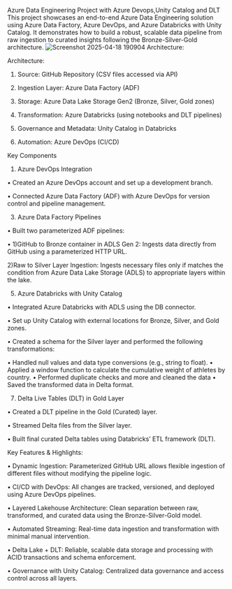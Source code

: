 Azure Data Engineering Project with Azure Devops,Unity Catalog and DLT
This project showcases an end-to-end Azure Data Engineering solution using Azure Data Factory, Azure DevOps, and Azure Databricks with Unity Catalog. It demonstrates how to build a robust, scalable data pipeline from raw ingestion to curated insights following the Bronze-Silver-Gold architecture.
![Screenshot 2025-04-18 190904](https://github.com/user-attachments/assets/5fcbec3f-a29a-4731-8a06-86e241fb60dd)
Architecture:

Architecture:

1. Source: GitHub Repository (CSV files accessed via API)

2. Ingestion Layer: Azure Data Factory (ADF)

3. Storage: Azure Data Lake Storage Gen2 (Bronze, Silver, Gold zones)

4. Transformation: Azure Databricks (using notebooks and DLT pipelines)

5. Governance and Metadata: Unity Catalog in Databricks

6. Automation: Azure DevOps (CI/CD)

Key Components

1. Azure DevOps Integration
   
• Created an Azure DevOps account and set up a development branch.

• Connected Azure Data Factory (ADF) with Azure DevOps for version control and pipeline management.

3. Azure Data Factory Pipelines
   
• Built two parameterized ADF pipelines:

• 1)GitHub to Bronze container in ADLS Gen 2: Ingests data directly from GitHub using a parameterized HTTP URL.

 2)Raw to Silver Layer Ingestion: Ingests necessary files only if matches the condition from Azure Data Lake Storage (ADLS) to appropriate layers within the lake.

5. Azure Databricks with Unity Catalog
   
• Integrated Azure Databricks with ADLS using the DB connector.

• Set up Unity Catalog with external locations for Bronze, Silver, and Gold zones.

• Created a schema for the Silver layer and performed the following transformations:

• Handled null values and data type conversions (e.g., string to float).
• Applied a window function to calculate the cumulative weight of athletes by country.
• Performed duplicate checks and more and cleaned the data
• Saved the transformed data in Delta format.

7. Delta Live Tables (DLT) in Gold Layer
   
• Created a DLT pipeline in the Gold (Curated) layer.

• Streamed Delta files from the Silver layer.

• Built final curated Delta tables using Databricks’ ETL framework (DLT).

Key Features & Highlights:

• Dynamic Ingestion: Parameterized GitHub URL allows flexible ingestion of different files without modifying the pipeline logic.

• CI/CD with DevOps: All changes are tracked, versioned, and deployed using Azure DevOps pipelines.

• Layered Lakehouse Architecture: Clean separation between raw, transformed, and curated data using the Bronze-Silver-Gold model.

• Automated Streaming: Real-time data ingestion and transformation with minimal manual intervention.

• Delta Lake + DLT: Reliable, scalable data storage and processing with ACID transactions and schema enforcement.

• Governance with Unity Catalog: Centralized data governance and access control across all layers.
